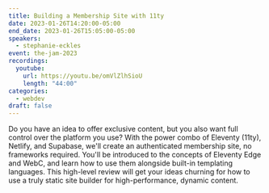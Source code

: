 ```yaml
---
title: Building a Membership Site with 11ty
date: 2023-01-26T14:20:00-05:00
end_date: 2023-01-26T15:05:00-05:00
speakers:
  - stephanie-eckles
event: the-jam-2023
recordings:
  youtube:
    url: https://youtu.be/omVlZlhSioU
    length: "44:00"
categories:
  - webdev
draft: false
---
```


Do you have an idea to offer exclusive content, but you also want full control over the platform you use? With the power combo of Eleventy (11ty), Netlify, and Supabase, we'll create an authenticated membership site, no frameworks required. You'll be introduced to the concepts of Eleventy Edge and WebC, and learn how to use them alongside built-in templating languages. This high-level review will get your ideas churning for how to use a truly static site builder for high-performance, dynamic content.
